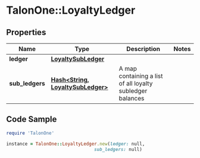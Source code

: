 # TalonOne::LoyaltyLedger

## Properties

Name | Type | Description | Notes
------------ | ------------- | ------------- | -------------
**ledger** | [**LoyaltySubLedger**](LoyaltySubLedger.md) |  | 
**sub_ledgers** | [**Hash&lt;String, LoyaltySubLedger&gt;**](LoyaltySubLedger.md) | A map containing a list of all loyalty subledger balances | 

## Code Sample

```ruby
require 'TalonOne'

instance = TalonOne::LoyaltyLedger.new(ledger: null,
                                 sub_ledgers: null)
```



